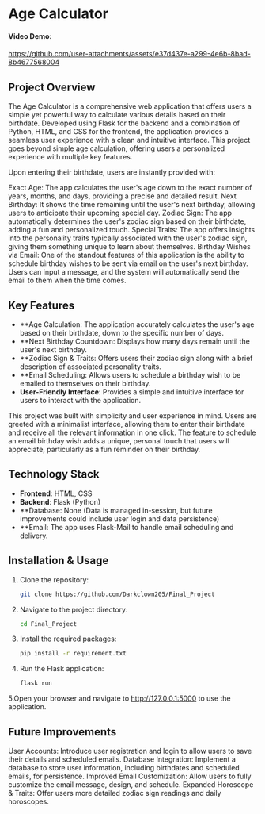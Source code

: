 # Age Calculator
#### Video Demo:
https://github.com/user-attachments/assets/e37d437e-a299-4e6b-8bad-8b4677568004

## Project Overview
The Age Calculator is a comprehensive web application that offers users a simple yet powerful way to calculate various details based on their birthdate. Developed using Flask for the backend and a combination of Python, HTML, and CSS for the frontend, the application provides a seamless user experience with a clean and intuitive interface. This project goes beyond simple age calculation, offering users a personalized experience with multiple key features.

Upon entering their birthdate, users are instantly provided with:

Exact Age: The app calculates the user's age down to the exact number of years, months, and days, providing a precise and detailed result.
Next Birthday: It shows the time remaining until the user's next birthday, allowing users to anticipate their upcoming special day.
Zodiac Sign: The app automatically determines the user's zodiac sign based on their birthdate, adding a fun and personalized touch.
Special Traits: The app offers insights into the personality traits typically associated with the user's zodiac sign, giving them something unique to learn about themselves.
Birthday Wishes via Email: One of the standout features of this application is the ability to schedule birthday wishes to be sent via email on the user's next birthday. Users can input a message, and the system will automatically send the email to them when the time comes.

## Key Features
- **Age Calculation: The application accurately calculates the user's age based on their birthdate, down to the specific number of days.
- **Next Birthday Countdown: Displays how many days remain until the user's next birthday.
- **Zodiac Sign & Traits: Offers users their zodiac sign along with a brief description of associated personality traits.
- **Email Scheduling: Allows users to schedule a birthday wish to be emailed to themselves on their birthday.
- **User-Friendly Interface**: Provides a simple and intuitive interface for users to interact with the application.

This project was built with simplicity and user experience in mind. Users are greeted with a minimalist interface, allowing them to enter their birthdate and receive all the relevant information in one click. The feature to schedule an email birthday wish adds a unique, personal touch that users will appreciate, particularly as a fun reminder on their birthday.


## Technology Stack
- **Frontend**: HTML, CSS
- **Backend**: Flask (Python)
- **Database: None (Data is managed in-session, but future improvements could include user login and data persistence)
- **Email: The app uses Flask-Mail to handle email scheduling and delivery.


## Installation & Usage
1. Clone the repository:
   ```bash
   git clone https://github.com/Darkclown205/Final_Project
2. Navigate to the project directory:
   ```bash
   cd Final_Project
3. Install the required packages:
   ```bash
   pip install -r requirement.txt
4. Run the Flask application:
   ```bash
   flask run
5.Open your browser and navigate to http://127.0.0.1:5000 to use the application.

## Future Improvements
User Accounts: Introduce user registration and login to allow users to save their details and scheduled emails.
Database Integration: Implement a database to store user information, including birthdates and scheduled emails, for persistence.
Improved Email Customization: Allow users to fully customize the email message, design, and schedule.
Expanded Horoscope & Traits: Offer users more detailed zodiac sign readings and daily horoscopes.
